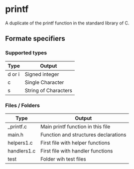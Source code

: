 # printf
A duplicate of the printf function in the standard library of C.

## Formate specifiers

### Supported types
| Type   | Output |
|--------|--------|
| d or i | Signed integer |
| c      | Single Character |
| s      | String of Characters |

### Files / Folders
| Type   | Output |
|--------|--------|
| _printf.c | Main printf function in this file |
| main.h | Function and structures declarations |
| helpers1.c | First file with helper functions |
| handlers1.c | First file with handler functions |
| test   | Folder wih test files |
